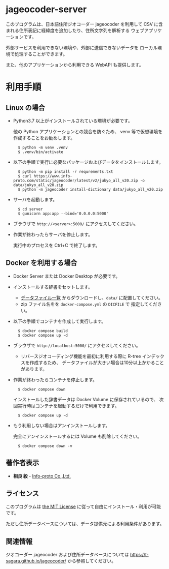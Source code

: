 # jageocoder-server

このプログラムは、日本語住所ジオコーダー jageocoder を利用して
CSV に含まれる住所表記に経緯度を追加したり、住所文字列を解析する
ウェブアプリケーションです。

外部サービスを利用できない環境や、外部に送信できないデータを
ローカル環境で処理することができます。

また、他のアプリケーションから利用できる WebAPI も提供します。

# 利用手順

## Linux の場合

- Python3.7 以上がインストールされている環境が必要です。

    他の Python アプリケーションとの競合を防ぐため、
    venv 等で仮想環境を作成することをお勧めします。

        $ python -m venv .venv
        $ .venv/bin/activate

- 以下の手順で実行に必要なパッケージおよびデータをインストールします。

        $ python -m pip install -r requrements.txt
        $ curl https://www.info-proto.com/static/jageocoder/latest/v2/jukyo_all_v20.zip -o data/jukyo_all_v20.zip
        $ python -m jageocoder install-dictionary data/jukyo_all_v20.zip

- サーバを起動します。

        $ cd server
        $ gunicorn app:app --bind='0.0.0.0:5000'

- ブラウザで `http://<server>:5000/` にアクセスしてください。

- 作業が終わったらサーバを停止します。

    実行中のプロセスを Ctrl+C で終了します。

## Docker を利用する場合

- Docker Server または Docker Desktop が必要です。

- インストールする辞書をセットします。

    - [データファイル一覧](https://www.info-proto.com/static/jageocoder/latest/v2/)
      からダウンロードし、`data/` に配置してください。
    - zip ファイル名をを `docker-compose.yml` の `DICFILE` で
      指定してください。

- 以下の手順でコンテナを作成して実行します。

        $ docker compose build
        $ docker compose up -d

- ブラウザで `http://localhost:5000/` にアクセスしてください。

    - リバースジオコーディング機能を最初に利用する際に
      R-tree インデックスを作成するため、
      データファイルが大きい場合は10分以上かかることがあります。

- 作業が終わったらコンテナを停止します。

        $ docker compose down

    インストールした辞書データは Docker Volume に保存されているので、
    次回実行時はコンテナを起動するだけで利用できます。

        $ docker compose up -d

- もう利用しない場合はアンインストールします。

    完全にアンインストールするには Volume も削除してください。

        $ docker compose down -v

## 著作者表示

* **相良 毅** - [Info-proto Co.,Ltd.](https://www.info-proto.com/)

## ライセンス

このプログラムは [the MIT License](https://opensource.org/licenses/mit-license.php)
に従って自由にインストール・利用が可能です。

ただし住所データベースについては、データ提供元による利用条件があります。

## 関連情報

ジオコーダー jageocoder および住所データベースについては
https://t-sagara.github.io/jageocoder/
から参照してください。
